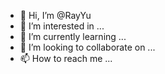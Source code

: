 - 👋 Hi, I’m @RayYu
- 👀 I’m interested in ...
- 🌱 I’m currently learning ...
- 💞️ I’m looking to collaborate on ...
- 📫 How to reach me ...

<!---
RayuY/RayuY is a ✨ special ✨ repository because its `README.md` (this file) appears on your GitHub profile.
You can click the Preview link to take a look at your changes.
--->
